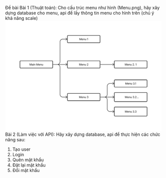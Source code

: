 Đề bài
Bài 1 (Thuật toán): Cho cấu trúc menu như hình (Menu.png),  hãy xây dựng database cho menu, api để lấy thông tin menu cho hình trên (chú ý khả năng scale)
![menu](https://github.com/dungtqd/BE_Test/blob/main/Menu.png)
Bài 2 (Làm việc với API): Hãy xây dựng database, api để thực hiện các chức năng sau:

1. Tạo user
2. Login
3. Quên mật khẩu
4. Đặt lại mật khẩu
5. Đổi mật khẩu

